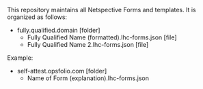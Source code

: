 This repository maintains all Netspective Forms and templates. It is organized as follows:

- fully.qualified.domain [folder]
  - Fully Qualified Name (formatted).lhc-forms.json [file]
  - Fully Qualified Name 2.lhc-forms.json [file]
  
Example:
- self-attest.opsfolio.com [folder]
  - Name of Form (explanation).lhc-forms.json
